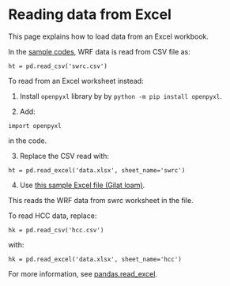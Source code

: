 # Reading data from Excel

This page explains how to load data from an Excel workbook.

In the [sample codes](code.md), WRF data is read from CSV file as:
```
ht = pd.read_csv('swrc.csv')
```

To read from an Excel worksheet instead:

1) Install `openpyxl` library by by `python -m pip install openpyxl`.

2) Add:
```
import openpyxl
```
in the code.

3) Replace the CSV read with:
```
ht = pd.read_excel('data.xlsx', sheet_name='swrc')
```

4) Use [this sample Excel file (Gilat loam)](https://raw.githubusercontent.com/sekika/unsatfit/refs/heads/main/docs/sample/gilat/data.xlsx).

This reads the WRF data from swrc worksheet in the file.

To read HCC data, replace:
```
hk = pd.read_csv('hcc.csv')
```
with:
```
hk = pd.read_excel('data.xlsx', sheet_name='hcc')
```

For more information, see [pandas.read_excel](https://pandas.pydata.org/docs/reference/api/pandas.read_excel.html).
